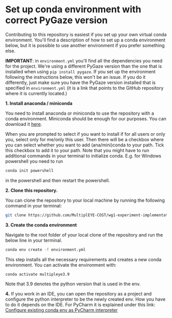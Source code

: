 # Set up conda environment with correct PyGaze version

Contributing to this repository is easiest if you set up your own virtual conda environment. You'll find a description of how to set up a conda environment below,
but it is possible to use another environment if you prefer something else.

**IMPORTANT**: in `environment.yml` you'll find all the dependencies you need for the project.
We're using a different PyGaze version than the one that is installed when using `pip install pygaze`. If you set up the
environment following the instructions below, this won't be an issue. If you do it differently, just make sure you have the PyGaze
version installed that is specified in `environment.yml` (it is a link that points to the GitHub
repository where it is currently located.)

**1. Install anaconda / miniconda**

   You need to install anaconda or miniconda to use the repository with a conda
   environment. Miniconda should be enough for our purposes.
   You can download it [here](https://docs.conda.io/en/latest/miniconda.html).

   When you are prompted to select if you want to install if for all users or only you, select only for me/only this user.
   Then there will be a checkbox where you can select whether you want to add (ana/mini)conda to your path. Tick this checkbox to add it to your path.
   Note that you might have to run additional commands in your terminal to initialize conda. E.g. for Windows powershell
   you need to run
   ```bash
   conda init powershell
   ```
   in the powershell and then restart the powershell.


**2. Clone this repository.**

   You can clone the repository to your local machine by running the following command in your terminal:
   ```bash
   git clone https://github.com/MultiplEYE-COST/wg1-experiment-implementation.git
   ```

**3. Create the conda environment**

   Navigate to the root folder of your local clone of the repository and run the below line in your terminal.

   ```bash
   conda env create -f environment.yml
   ```

   This step installs all the necessary requirements and creates a new conda environment. You can activate the environment with:
   ```bash
   conda activate multipleye3.9
   ```

   Note that 3.9 denotes the python version that is used in the env.


**4.** If you work in an IDE, you can open the repository as a project and configure the python interpreter to be the newly
   created env. How you have to do it depends on the IDE. For PyCharm it is explained under this link: [Configure existing conda env as PyCharm interpreter](https://www.jetbrains.com/help/pycharm/conda-support-creating-conda-virtual-environment.html)
